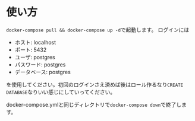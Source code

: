 # 使い方

`docker-compose pull && docker-compose up -d`で起動します。
ログインには

- ホスト: localhost
- ポート: 5432
- ユーザ: postgres
- パスワード: postgres
- データベース: postgres

を使用してください。初回のログインさえ済めば後はロール作るなり`CREATE DATABASE`なりいい感じにしていってください。

docker-compose.ymlと同じディレクトリで`docker-compose down`で終了します。
